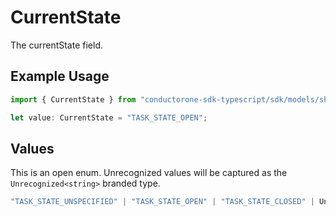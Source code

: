 # CurrentState

The currentState field.

## Example Usage

```typescript
import { CurrentState } from "conductorone-sdk-typescript/sdk/models/shared";

let value: CurrentState = "TASK_STATE_OPEN";
```

## Values

This is an open enum. Unrecognized values will be captured as the `Unrecognized<string>` branded type.

```typescript
"TASK_STATE_UNSPECIFIED" | "TASK_STATE_OPEN" | "TASK_STATE_CLOSED" | Unrecognized<string>
```